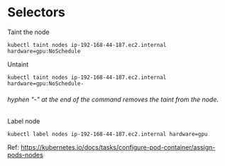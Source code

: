 # Selectors

Taint the node

```
kubectl taint nodes ip-192-168-44-187.ec2.internal hardware=gpu:NoSchedule
```

Untaint

```
kubectl taint nodes ip-192-168-44-187.ec2.internal hardware=gpu:NoSchedule-
```
###### hyphen "-" at the end of the command removes the taint from the node.

Label node

```
kubectl label nodes ip-192-168-44-187.ec2.internal hardware=gpu
```
Ref: https://kubernetes.io/docs/tasks/configure-pod-container/assign-pods-nodes


